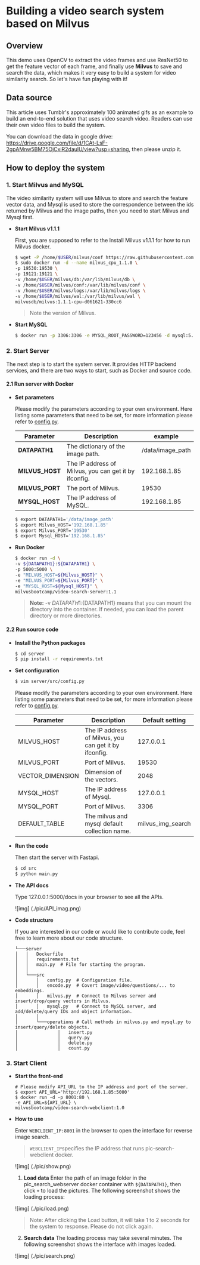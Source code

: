 # Building a video search system based on Milvus

## Overview

This demo uses OpenCV to extract the video frames and use ResNet50 to get the feature vector of each frame, and finally use **Milvus** to save and search the data, which makes it very easy to build a system for video similarity search. So let's have fun playing with it!


## Data source

This article uses Tumblr's approximately 100 animated gifs as an example to build an end-to-end solution that uses video search video. Readers can use their own video files to build the system.

You can download the data in google drive: https://drive.google.com/file/d/1CAt-LsF-2gpAMnw5BM75OjCxiR2daulU/view?usp=sharing, then please unzip it.


## How to deploy the system

### 1. Start Milvus and MySQL

The video similarity system will use Milvus to store and search the feature vector data, and Mysql is used to store the correspondence between the ids returned by Milvus and the image paths, then you need to start Milvus and Mysql first.

- **Start Milvus v1.1.1**

  First, you are supposed to refer to the Install Milvus v1.1.1 for how to run Milvus docker.

  ```bash
  $ wget -P /home/$USER/milvus/conf https://raw.githubusercontent.com/milvus-io/milvus/v1.1.1/core/conf/demo/server_config.yaml
  $ sudo docker run -d --name milvus_cpu_1.1.0 \
  -p 19530:19530 \
  -p 19121:19121 \
  -v /home/$USER/milvus/db:/var/lib/milvus/db \
  -v /home/$USER/milvus/conf:/var/lib/milvus/conf \
  -v /home/$USER/milvus/logs:/var/lib/milvus/logs \
  -v /home/$USER/milvus/wal:/var/lib/milvus/wal \
  milvusdb/milvus:1.1.1-cpu-d061621-330cc6
  ```
  
  > Note the version of Milvus.
  
- **Start MySQL**

  ```bash
  $ docker run -p 3306:3306 -e MYSQL_ROOT_PASSWORD=123456 -d mysql:5.7
  ```

### 2. Start Server

The next step is to start the system server. It provides HTTP backend services, and there are two ways to start, such as Docker and source code.

#### 2.1 Run server with Docker

- **Set parameters**

  Please modify the parameters according to your own environment. Here listing some parameters that need to be set, for more information please refer to [config.py](./server/src/config.py).

  | **Parameter**   | **Description**                                       | **example**      |
  | --------------- | ----------------------------------------------------- | ---------------- |
  | **DATAPATH1**   | The dictionary of the image path.                     | /data/image_path |
  | **MILVUS_HOST** | The IP address of Milvus, you can get it by ifconfig. | 192.168.1.85     |
  | **MILVUS_PORT** | The port of Milvus.                                   | 19530            |
  | **MYSQL_HOST** | The IP address of MySQL.                               | 192.168.1.85     |

  ```bash
  $ export DATAPATH1='/data/image_path'
  $ export Milvus_HOST='192.168.1.85'
  $ export Milvus_PORT='19530'
  $ export Mysql_HOST='192.168.1.85'
  ```

- **Run Docker**

  ```bash
  $ docker run -d \
  -v ${DATAPATH1}:${DATAPATH1} \
  -p 5000:5000 \
  -e "MILVUS_HOST=${Milvus_HOST}" \
  -e "MILVUS_PORT=${Milvus_PORT}" \
  -e "MYSQL_HOST=${Mysql_HOST}" \
  milvusbootcamp/video-search-server:1.1
  ```

  > **Note:** -v ${DATAPATH1}:${DATAPATH1} means that you can mount the directory into the container. If needed, you can load the parent directory or more directories.

#### 2.2 Run source code

- **Install the Python packages**

  ```bash
  $ cd server
  $ pip install -r requirements.txt
  ```
  
- **Set configuration**

  ```bash
  $ vim server/src/config.py
  ```

  Please modify the parameters according to your own environment. Here listing some parameters that need to be set, for more information please refer to [config.py](./server/src/config.py).

  | **Parameter**    | **Description**                                       | **Default setting** |
  | ---------------- | ----------------------------------------------------- | ------------------- |
  | MILVUS_HOST      | The IP address of Milvus, you can get it by ifconfig. | 127.0.0.1           |
  | MILVUS_PORT      | Port of Milvus.                                       | 19530               |
  | VECTOR_DIMENSION | Dimension of the vectors.                             | 2048                |
  | MYSQL_HOST       | The IP address of Mysql.                              | 127.0.0.1           |
  | MYSQL_PORT       | Port of Milvus.                                       | 3306                |
  | DEFAULT_TABLE    | The milvus and mysql default collection name.         | milvus_img_search   |

- **Run the code** 

  Then start the server with Fastapi. 

  ```bash
  $ cd src
  $ python main.py
  ```

- **The API docs**

  Type 127.0.0.1:5000/docs in your browser to see all the APIs.

  ![img] (./pic/API_imag.png)

- **Code  structure**

  If you are interested in our code or would like to contribute code, feel free to learn more about our code structure.

  ```
  └───server
  │   │   Dockerfile
  │   │   requirements.txt
  │   │   main.py  # File for starting the program.
  │   │
  │   └───src
  │       │   config.py  # Configuration file.
  │       │   encode.py  # Covert image/video/questions/... to embeddings.
  │       │   milvus.py  # Connect to Milvus server and insert/drop/query vectors in Milvus.
  │       │   mysql.py   # Connect to MySQL server, and add/delete/query IDs and object information.
  │       │   
  │       └───operations # Call methods in milvus.py and mysql.py to insert/query/delete objects.
  │               │   insert.py
  │               │   query.py
  │               │   delete.py
  │               │   count.py
  ```

### 3. Start Client

- **Start the front-end**

  ```
  # Please modify API_URL to the IP address and port of the server.
  $ export API_URL='http://192.168.1.85:5000'
  $ docker run -d -p 8001:80 \
  -e API_URL=${API_URL} \
  milvusbootcamp/video-search-webclient:1.0
  ```

- **How to use**

  Enter `WEBCLIENT_IP:8001`  in the browser to open the interface for reverse image search. 

  > `WEBCLIENT_IP`specifies the IP address that runs pic-search-webclient docker.

  ![img] (./pic/show.png)

  1. **Load data**
  Enter the path of an image folder in the pic_search_webserver docker container with `${DATAPATH1}`, then click `+` to load the pictures. The following screenshot shows the loading process:

  ![img] (./pic/load.png)

  > Note: After clicking the Load button, it will take 1 to 2 seconds for the system to response. Please do not click again.

  2. **Search data**
  The loading process may take several minutes. The following screenshot shows the interface with images loaded.

  ![img] (./pic/search.png)
  

  

  
